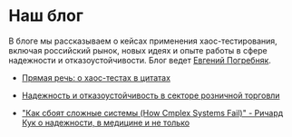 # Наш блог 

В блоге мы рассказываем о кейсах применения хаос-тестирования,
включая российский рынок, новых идеях и опыте работы в сфере 
надежности и отказоустойчивости. Блог ведет [Евгений Погребняк](epo@v10n.com).

- [Прямая речь: о хаос-тестах в цитатах](quotes.md)

- [Надежность и отказоустойчивость в секторе розничной торговли](retail-sector-case.md)

- ["Как сбоят сложные системы (How Cmplex Systems Fail)" - Ричард Кук о надежности, в медицине и не только](how-complex-systems-fail.md)